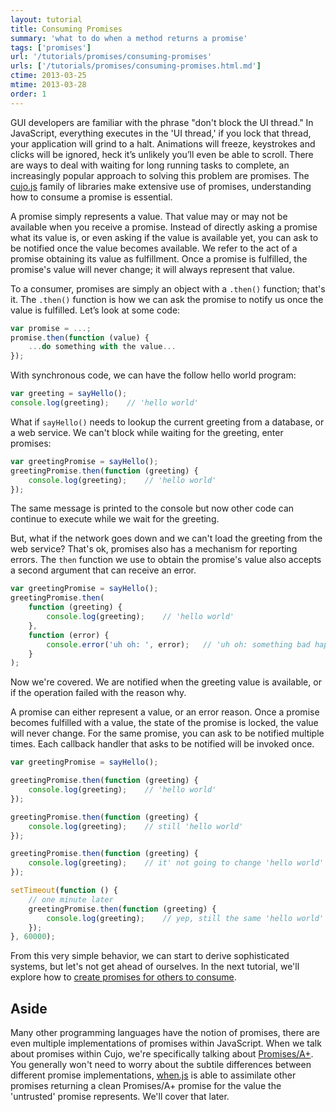 ```yaml
---
layout: tutorial
title: Consuming Promises
summary: 'what to do when a method returns a promise'
tags: ['promises']
url: '/tutorials/promises/consuming-promises'
urls: ['/tutorials/promises/consuming-promises.html.md']
ctime: 2013-03-25
mtime: 2013-03-28
order: 1
---
```


GUI developers are familiar with the phrase "don't block the UI thread."  In JavaScript, everything executes in the 'UI thread,' if you lock that thread, your application will grind to a halt.  Animations will freeze, keystrokes and clicks will be ignored, heck it’s unlikely you’ll even be able to scroll.  There are ways to deal with waiting for long running tasks to complete, an increasingly popular approach to solving this problem are promises.  The [cujo.js](http://cujojs.com/) family of libraries make extensive use of promises, understanding how to consume a promise is essential.

A promise simply represents a value.  That value may or may not be available when you receive a promise.  Instead of directly asking a promise what its value is, or even asking if the value is available yet, you can ask to be notified once the value becomes available.  We refer to the act of a promise obtaining its value as fulfillment.  Once a promise is fulfilled, the promise's value will never change; it will always represent that value.

To a consumer, promises are simply an object with a `.then()` function; that's it.  The `.then()` function is how we can ask the promise to notify us once the value is fulfilled.  Let’s look at some code:

```javascript
var promise = ...;
promise.then(function (value) {
    ...do something with the value...
});
```

With synchronous code, we can have the follow hello world program:

```javascript
var greeting = sayHello();
console.log(greeting);    // 'hello world'
```

What if `sayHello()` needs to lookup the current greeting from a database, or a web service.  We can't block while waiting for the greeting, enter promises:

```javascript
var greetingPromise = sayHello();
greetingPromise.then(function (greeting) {
    console.log(greeting);    // 'hello world'
});
```

The same message is printed to the console but now other code can continue to execute while we wait for the greeting.

But, what if the network goes down and we can't load the greeting from the web service?  That's ok, promises also has a mechanism for reporting errors.  The `then` function we use to obtain the promise's value also accepts a second argument that can receive an error.

```javascript
var greetingPromise = sayHello();
greetingPromise.then(
    function (greeting) {
        console.log(greeting);    // 'hello world'
    },
    function (error) {
        console.error('uh oh: ', error);   // 'uh oh: something bad happened'
    }
);
```

Now we're covered. We are notified when the greeting value is available, or if the operation failed with the reason why.

A promise can either represent a value, or an error reason.  Once a promise becomes fulfilled with a value, the state of the promise is locked, the value will never change.  For the same promise, you can ask to be notified multiple times.  Each callback handler that asks to be notified will be invoked once.

```javascript
var greetingPromise = sayHello();

greetingPromise.then(function (greeting) {
    console.log(greeting);    // 'hello world'
});

greetingPromise.then(function (greeting) {
    console.log(greeting);    // still 'hello world'
});

greetingPromise.then(function (greeting) {
    console.log(greeting);    // it' not going to change 'hello world'
});

setTimeout(function () {
    // one minute later
    greetingPromise.then(function (greeting) {
        console.log(greeting);    // yep, still the same 'hello world'
    });
}, 60000);
```

From this very simple behavior, we can start to derive sophisticated systems, but let's not get ahead of ourselves.  In the next tutorial, we'll explore how to [create promises for others to consume](002-creating-promises.md).



## Aside

Many other programming languages have the notion of promises, there are even multiple implementations of promises within JavaScript.  When we talk about promises within Cujo, we're specifically talking about [Promises/A+](http://promises-aplus.github.com/promises-spec/).  You generally won't need to worry about the subtile differences between different promise implementations, [when.js](https://github.com/cujojs/when) is able to assimilate other promises returning a clean Promises/A+ promise for the value the 'untrusted' promise represents.  We'll cover that later.
